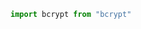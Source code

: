 ```typescript
import bcrypt from "bcrypt"

```
<!--stackedit_data:
eyJoaXN0b3J5IjpbMTMyMjE5NTc4Nl19
-->